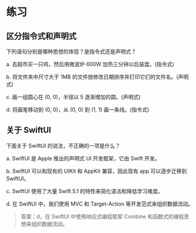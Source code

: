 
# 练习

## 区分指令式和声明式

下列语句分别是哪种思想的体现？是指令式还是声明式？  

a. 去超市买一只鸡，然后用微波炉 600W 加热三分钟以后装盘。(指令式)

b. 将文件夹中尺寸大于 1MB 的文件按修改日期排序并打印它们的文件名。(声明式)

c. 画一组圆心在 (0, 0)，半径以 5 逐渐增加的圆。(声明式)

d. 将画笔移动到 (0, 0)，从 (0, 0) 到 (1, 1) 画一条线。(指令式)

## 关于 SwiftUI

下面关于 SwiftUI 的说法，不正确的一项是什么？

a. SwiftUI 是 Apple 推出的声明式 UI 开发框架，它由 Swift 开发。

b. SwiftUI 可以和现有的 UIKit 和 AppKit 兼容，因此现有 app 可以逐步迁移到 SwiftUI。

c. SwiftUI 使用了大量 Swift 5.1 的特性来简化语法和降低学习难度。

d. 在 SwiftUI 中，我们使用 MVC 和 Target-Action 等开发范式来组织数据流动。

> 答案：d，在 SwiftUI 中使用响应式编程框架 Combine 和函数式的编程思想来组织数据流动。